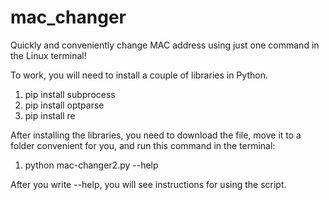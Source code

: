 # mac_changer
Quickly and conveniently change MAC address using just one command in the Linux terminal!


To work, you will need to install a couple of libraries in Python.

1. pip install subprocess
2. pip install optparse
3. pip install re

After installing the libraries, you need to download the file, move it to a folder convenient for you, and run this command in the terminal:

1. python mac-changer2.py --help

After you write --help, you will see instructions for using the script.
